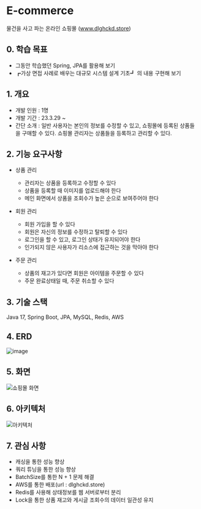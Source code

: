 # E-commerce
물건을 사고 파는 온라인 쇼핑몰 (www.dlghckd.store)

## 0. 학습 목표
+ 그동안 학습했던 Spring, JPA를 활용해 보기
+ ┏가상 면접 사례로 배우는 대규모 시스템 설계 기초┛ 의 내용 구현해 보기

## 1. 개요
+ 개발 인원 : 1명
+ 개발 기간 : 23.3.29 ~
+ 간단 소개 : 일반 사용자는 본인의 정보를 수정할 수 있고, 쇼핑몰에 등록된 상품들을 구매할 수 있다. 쇼핑몰 관리자는 상품들을 등록하고 관리할 수 있다.

## 2. 기능 요구사항
+ 상품 관리
  + 관리자는 상품을 등록하고 수정할 수 있다
  + 상품을 등록할 때 이미지를 업로드해야 한다
  + 메인 화면에서 상품을 조회수가 높은 순으로 보여주어야 한다

+ 회원 관리
  + 회원 가입을 할 수 있다
  + 회원은 자신의 정보를 수정하고 탈퇴할 수 있다
  + 로그인을 할 수 있고, 로그인 상태가 유지되어야 한다
  + 인가되지 않은 사용자가 리소스에 접근하는 것을 막아야 한다

+ 주문 관리
  + 상품의 재고가 있다면 회원은 아이템을 주문할 수 있다 
  + 주문 완료상태일 때, 주문 취소할 수 있다
 
## 3. 기술 스택
Java 17, Spring Boot, JPA, MySQL, Redis, AWS

## 4. ERD
![image](https://github.com/hossang/ecommerce/assets/60059710/0aec0e3a-2ae8-49eb-a347-4799bf268a4b)

## 5. 화면
![쇼핑몰  화면](https://github.com/hossang/ecommerce/assets/60059710/6c171eee-b407-472f-a382-503a579a97ae)

## 6. 아키텍처
![아키텍처](https://github.com/hossang/ecommerce/assets/60059710/670b4d0d-5ee8-439e-a766-97e9907010b7)

## 7. 관심 사항
+ 캐싱을 통한 성능 향상
+ 쿼리 튜닝을 통한 성능 향상
+ BatchSize를 통한 N + 1 문제 해결
+ AWS를 통한 배포(url : dlghckd.store)
+ Redis를 사용해 상태정보를 웹 서버로부터 분리
+ Lock을 통한 상품 재고와 게시글 조회수의 데이터 일관성 유지


